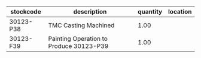 |stockcode|description|quantity|location|
|---------|-----------|--------|--------|
|30123-P38|TMC Casting Machined|1.00||
|30123-F39|Painting Operation to Produce 30123-P39|1.00||
